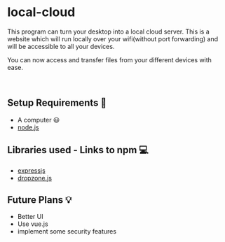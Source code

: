 # local-cloud

This program can turn your desktop into a local cloud server. This is a website which will run locally over your wifi(without port forwarding) and will be accessible to all your devices.

You can now access and transfer files from your different devices with ease.

<br />

## Setup Requirements :rocket:

- A computer :smiley:
- <a href="https://nodejs.org/en/"> node.js </a>

## Libraries used - Links to npm :computer:

- <a href = "https://www.npmjs.com/package/express">expressjs</a>
- <a href="https://www.npmjs.com/package/dropzone">dropzone.js</a>

## Future Plans :bulb:

- Better UI
- Use vue.js
- implement some security features
